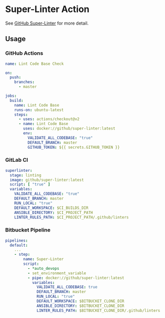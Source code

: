 # Super-Linter Action

See [GitHub Super-Linter](https://github.com/github/super-linter/blob/master/README.md) for more detail.

## Usage

### GitHub Actions

```yaml
name: Lint Code Base Check

on:
  push:
    branches:
      - master

jobs:
  build:
    name: Lint Code Base
    runs-on: ubuntu-latest
    steps:
      - uses: actions/checkout@v2
      - name: Lint Code Base
        uses: docker://github/super-linter:latest
        env:
          VALIDATE_ALL_CODEBASE: "true"
          DEFAULT_BRANCH: master
          GITHUB_TOKEN: ${{ secrets.GITHUB_TOKEN }}
```

### GitLab CI

```yaml
superlinter:
  stage: linting
  image: github/super-linter:latest
  script: [ "true" ]
  variables:
    VALIDATE_ALL_CODEBASE: "true"
    DEFAULT_BRANCH: master
    RUN_LOCAL: "true"
    DEFAULT_WORKSPACE: $CI_BUILDS_DIR
    ANSIBLE_DIRECTORY: $CI_PROJECT_PATH
    LINTER_RULES_PATH: $CI_PROJECT_PATH/.github/linters
```

### Bitbucket Pipeline

```yaml
pipelines:
  default:
    ...
    - step:
        name: Super-Linter
        script:
          - *auto_devops
          - set_environment_variable
          - pipe: docker://github/super-linter:latest
            variables:
              VALIDATE_ALL_CODEBASE: true
              DEFAULT_BRANCH: master
              RUN_LOCAL: "true"
              DEFAULT_WORKSPACE: $BITBUCKET_CLONE_DIR
              ANSIBLE_DIRECTORY: $BITBUCKET_CLONE_DIR
              LINTER_RULES_PATH: $BITBUCKET_CLONE_DIR/.github/linters
```
